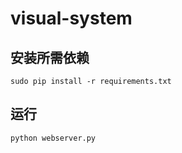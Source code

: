 # visual-system

## 安装所需依赖

```shell
sudo pip install -r requirements.txt
```

## 运行

```shell
python webserver.py
```
